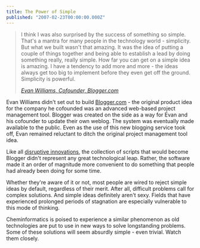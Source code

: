 ```yaml
---
title: The Power of Simple
published: "2007-02-23T00:00:00.000Z"
---
```


> I think I was also surprised by the success of something so simple. That's a mantra for many people in the technology world - simplicity. But what we built wasn't that amazing. It was the idea of putting a couple of things together and being able to establish a lead by doing something really, really simple. How far you can get on a simple idea is amazing. I have a tendency to add more and more - the ideas always get too big to implement before they even get off the ground. Simplicity is powerful.
>
><cite>[Evan Williams, Cofounder, Blogger.com](http://www.amazon.com/gp/product/1590597141?ie=UTF8&tag=depthfirst-20&linkCode=as2&camp=1789&creative=9325&creativeASIN=1590597141)</cite>

Evan Williams didn't set out to build [Blogger.com](http://blogger.com) - the original product idea for the company he cofounded was an advanced web-based project management tool. Blogger was created on the side as a way for Evan and his cofounder to update their own weblog. The system was eventually made available to the public. Even as the use of this new blogging service took off, Evan remained reluctant to ditch the original project management tool idea.

Like all [disruptive innovations](/articles/2006/11/16/electric-cars-and-open-access), the collection of scripts that would become Blogger didn't represent any great technological leap. Rather, the software made it an order of magnitude more convenient to do something that people had already been doing for some time.

Whether they're aware of it or not, most people are wired to reject simple ideas by default, regardless of their merit. After all, difficult problems call for complex solutions. And simple ideas definitely aren't sexy. Fields that have experienced prolonged periods of stagnation are especially vulnerable to this mode of thinking.

Cheminformatics is poised to experience a similar phenomenon as old technologies are put to use in new ways to solve longstanding problems. Some of these solutions will seem absurdly simple - even trivial. Watch them closely.